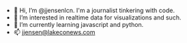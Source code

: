 - 👋 Hi, I’m @jjensenlcn. I'm a journalist tinkering with code.
- 👀 I’m interested in realtime data for visualizations and such.
- 🌱 I’m currently learning javascript and python.
- 📫 jjensen@lakeconews.com

<!---
jjensenlcn/jjensenlcn is a ✨ special ✨ repository because its `README.md` (this file) appears on your GitHub profile.
You can click the Preview link to take a look at your changes.
--->
